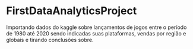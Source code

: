 # FirstDataAnalyticsProject
Importando dados do kaggle sobre lançamentos de jogos entre o período de 1980 até 2020 sendo indicadas suas plataformas, vendas por região e globais e tirando conclusões sobre.
